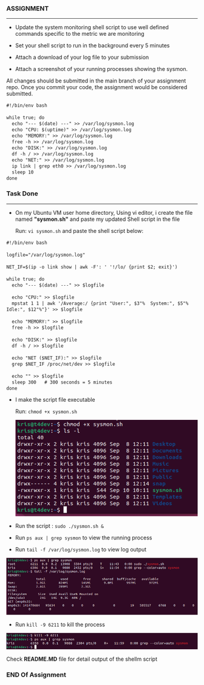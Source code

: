 ### **ASSIGNMENT**
---
- Update the system monitoring shell script to use well defined  commands specific to the metric we are monitoring

- Set your shell script to run in the background every 5 minutes

- Attach a download of your log file to your submission

- Attach a screenshot of your running processes showing the sysmon.

All changes should be submitted in the main branch of your assignment repo. Once you commit your code, the assignment would be considered submitted.

```
#!/bin/env bash

while true; do
  echo "--- $(date) ---" >> /var/log/sysmon.log
  echo "CPU: $(uptime)" >> /var/log/sysmon.log
  echo "MEMORY:" >> /var/log/sysmon.log
  free -h >> /var/log/sysmon.log
  echo "DISK:" >> /var/log/sysmon.log
  df -h / >> /var/log/sysmon.log
  echo "NET:" >> /var/log/sysmon.log
  ip link | grep eth0 >> /var/log/sysmon.log
  sleep 10
done
```

### **Task Done**
---
- On my Ubuntu VM user home directory, Using vi editor, i create the file named **"sysmon.sh"** and paste my updated Shell script in the file

  Run: `vi sysmon.sh` and paste the shell script below: 

```
#!/bin/env bash

logfile="/var/log/sysmon.log"

NET_IF=$(ip -o link show | awk -F': ' '!/lo/ {print $2; exit}')

while true; do
  echo "--- $(date) ---" >> $logfile

  echo "CPU:" >> $logfile
  mpstat 1 1 | awk '/Average:/ {print "User:", $3"%  System:", $5"%  Idle:", $12"%"}' >> $logfile

  echo "MEMORY:" >> $logfile
  free -h >> $logfile

  echo "DISK:" >> $logfile
  df -h / >> $logfile

  echo "NET ($NET_IF):" >> $logfile
  grep $NET_IF /proc/net/dev >> $logfile

  echo "" >> $logfile
  sleep 300   # 300 seconds = 5 minutes
done
```

- I make the script file executable

  Run: `chmod +x sysmon.sh`

  ![chmod](./images/chmod.png)

- Run the script : `sudo ./sysmon.sh &`

- Run  `ps aux | grep sysmon` to view the running process

- Run `tail -f /var/log/sysmon.log` to view log output

![syslog](./images/sys%20log.png)

- Run `kill -9 6211` to kill the process

![kill process](./images/kill%20process.png)

Check **README.MD** file for detail output of the shellm script

### END Of Assignment
